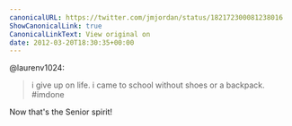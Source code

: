 ```yaml
---
canonicalURL: https://twitter.com/jmjordan/status/182172300081238016
ShowCanonicalLink: true
CanonicalLinkText: View original on
date: 2012-03-20T18:30:35+00:00
---
```

@laurenv1024:

> i give up on life. i came to school without shoes or a backpack. #imdone

Now that's the Senior spirit!